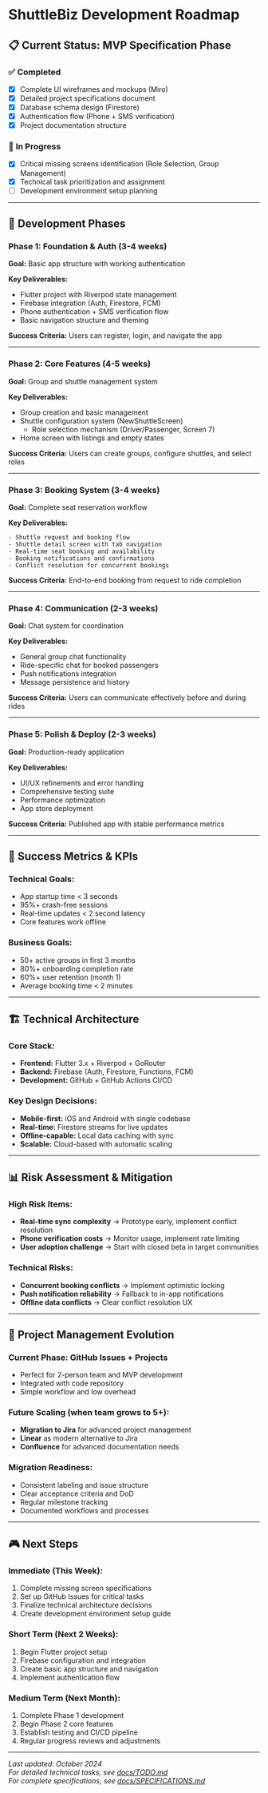# ShuttleBiz Development Roadmap

## 📋 Current Status: MVP Specification Phase

### ✅ **Completed**

- [x] Complete UI wireframes and mockups (Miro)
- [x] Detailed project specifications document
- [x] Database schema design (Firestore)
- [x] Authentication flow (Phone + SMS verification)
- [x] Project documentation structure

### 🔄 **In Progress**

- [x] Critical missing screens identification (Role Selection, Group Management)
- [x] Technical task prioritization and assignment
- [ ] Development environment setup planning

---

## 📅 **Development Phases**

### **Phase 1: Foundation & Auth (3-4 weeks)**

**Goal:** Basic app structure with working authentication

**Key Deliverables:**

- Flutter project with Riverpod state management
- Firebase integration (Auth, Firestore, FCM)
- Phone authentication + SMS verification flow
- Basic navigation structure and theming

**Success Criteria:** Users can register, login, and navigate the app

---

### **Phase 2: Core Features (4-5 weeks)**

**Goal:** Group and shuttle management system

**Key Deliverables:**

- Group creation and basic management
- Shuttle configuration system (NewShuttleScreen)
	- Role selection mechanism (Driver/Passenger, Screen 7)
- Home screen with listings and empty states

**Success Criteria:** Users can create groups, configure shuttles, and select roles

---

### **Phase 3: Booking System (3-4 weeks)**

**Goal:** Complete seat reservation workflow

**Key Deliverables:**

	- Shuttle request and booking flow
	- Shuttle detail screen with tab navigation
	- Real-time seat booking and availability
	- Booking notifications and confirmations
	- Conflict resolution for concurrent bookings

**Success Criteria:** End-to-end booking from request to ride completion

---

### **Phase 4: Communication (2-3 weeks)**

**Goal:** Chat system for coordination

**Key Deliverables:**

- General group chat functionality
- Ride-specific chat for booked passengers
- Push notifications integration
- Message persistence and history

**Success Criteria:** Users can communicate effectively before and during rides

---

### **Phase 5: Polish & Deploy (2-3 weeks)**

**Goal:** Production-ready application

**Key Deliverables:**

- UI/UX refinements and error handling
- Comprehensive testing suite
- Performance optimization
- App store deployment

**Success Criteria:** Published app with stable performance metrics

---

## 🎯 **Success Metrics & KPIs**

### **Technical Goals:**

- App startup time < 3 seconds
- 95%+ crash-free sessions
- Real-time updates < 2 second latency
- Core features work offline

### **Business Goals:**

- 50+ active groups in first 3 months
- 80%+ onboarding completion rate
- 60%+ user retention (month 1)
- Average booking time < 2 minutes

---

## 🏗️ **Technical Architecture**

### **Core Stack:**

- **Frontend:** Flutter 3.x + Riverpod + GoRouter
- **Backend:** Firebase (Auth, Firestore, Functions, FCM)
- **Development:** GitHub + GitHub Actions CI/CD

### **Key Design Decisions:**

- **Mobile-first:** iOS and Android with single codebase
- **Real-time:** Firestore streams for live updates
- **Offline-capable:** Local data caching with sync
- **Scalable:** Cloud-based with automatic scaling

---

## 📊 **Risk Assessment & Mitigation**

### **High Risk Items:**

- **Real-time sync complexity** → Prototype early, implement conflict resolution
- **Phone verification costs** → Monitor usage, implement rate limiting
- **User adoption challenge** → Start with closed beta in target communities

### **Technical Risks:**

- **Concurrent booking conflicts** → Implement optimistic locking
- **Push notification reliability** → Fallback to in-app notifications
- **Offline data conflicts** → Clear conflict resolution UX

---

## 🔄 **Project Management Evolution**

### **Current Phase: GitHub Issues + Projects**

- Perfect for 2-person team and MVP development
- Integrated with code repository
- Simple workflow and low overhead

### **Future Scaling (when team grows to 5+):**

- **Migration to Jira** for advanced project management
- **Linear** as modern alternative to Jira
- **Confluence** for advanced documentation needs

### **Migration Readiness:**

- Consistent labeling and issue structure
- Clear acceptance criteria and DoD
- Regular milestone tracking
- Documented workflows and processes

---

## 🎮 **Next Steps**

### **Immediate (This Week):**

1. Complete missing screen specifications
2. Set up GitHub Issues for critical tasks
3. Finalize technical architecture decisions
4. Create development environment setup guide

### **Short Term (Next 2 Weeks):**

1. Begin Flutter project setup
2. Firebase configuration and integration
3. Create basic app structure and navigation
4. Implement authentication flow

### **Medium Term (Next Month):**

1. Complete Phase 1 development
2. Begin Phase 2 core features
3. Establish testing and CI/CD pipeline
4. Regular progress reviews and adjustments

---

_Last updated: October 2024_  
_For detailed technical tasks, see [docs/TODO.md](docs/TODO.md)_  
_For complete specifications, see [docs/SPECIFICATIONS.md](docs/SPECIFICATIONS.md)_
